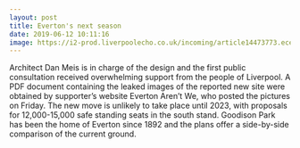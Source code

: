 ```yaml
---
layout: post
title: Everton's next season
date: 2019-06-12 10:11:16
image: https://i2-prod.liverpoolecho.co.uk/incoming/article14473773.ece/ALTERNATES/s615/JS115156827.jpg
---
```


Architect Dan Meis is in charge of the design and the first public consultation received overwhelming support from the people of Liverpool. A PDF document containing the leaked images of the reported new site were obtained by supporter’s website Everton Aren’t We, who posted the pictures on Friday. The new move is unlikely to take place until 2023, with proposals for 12,000-15,000 safe standing seats in the south stand. Goodison Park has been the home of Everton since 1892 and the plans offer a side-by-side comparison of the current ground.
